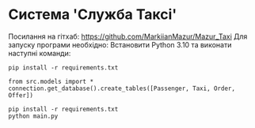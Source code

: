 Система 'Служба Таксі'
======================
Посилання на гітхаб: https://github.com/MarkiianMazur/Mazur_Taxi
Для запуску програми необхідно:
Встановити Python 3.10 та виконати наступні команди:
```shell
pip install -r requirements.txt
```

```shell
from src.models import *
connection.get_database().create_tables([Passenger, Taxi, Order, Offer])
```

```shell
pip install -r requirements.txt
python main.py
```
